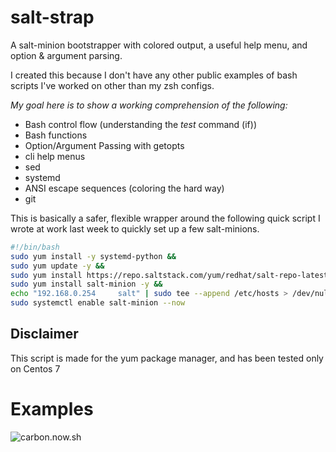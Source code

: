 # salt-strap
A salt-minion bootstrapper with colored output, a useful help menu, and option & argument parsing.

I created this because I don't have any other public examples of bash scripts I've worked on other than my zsh configs. 

_My goal here is to show a working comprehension of the following:_
* Bash control flow (understanding the _test_ command (if))
* Bash functions
* Option/Argument Passing with getopts
* cli help menus
* sed
* systemd
* ANSI escape sequences (coloring the hard way)
* git 

This is basically a safer, flexible wrapper around the following quick script I wrote at work last week to quickly set up a few salt-minions. 
```bash
#!/bin/bash
sudo yum install -y systemd-python &&
sudo yum update -y &&
sudo yum install https://repo.saltstack.com/yum/redhat/salt-repo-latest.el7.noarch.rpm -y &&
sudo yum install salt-minion -y &&
echo "192.168.0.254     salt" | sudo tee --append /etc/hosts > /dev/null &&
sudo systemctl enable salt-minion --now
```

## Disclaimer
This script is made for the yum package manager, and has been tested only on Centos 7

# Examples
![carbon.now.sh](https://i.imgur.com/5D9FD1U.png)
